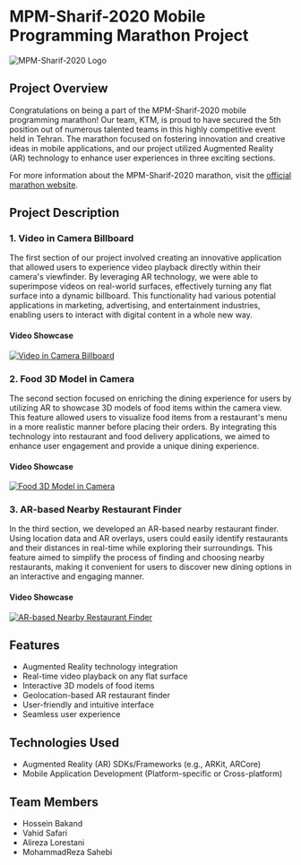 # MPM-Sharif-2020 Mobile Programming Marathon Project

![MPM-Sharif-2020 Logo](http://mpm.sharif.ir/wp-content/uploads/2021/08/logo.jpg)

## Project Overview

Congratulations on being a part of the MPM-Sharif-2020 mobile programming marathon! Our team, KTM, is proud to have secured the 5th position out of numerous talented teams in this highly competitive event held in Tehran. The marathon focused on fostering innovation and creative ideas in mobile applications, and our project utilized Augmented Reality (AR) technology to enhance user experiences in three exciting sections.

For more information about the MPM-Sharif-2020 marathon, visit the [official marathon website](http://mpm.sharif.ir/mpm8/).

## Project Description

### 1. Video in Camera Billboard

The first section of our project involved creating an innovative application that allowed users to experience video playback directly within their camera's viewfinder. By leveraging AR technology, we were able to superimpose videos on real-world surfaces, effectively turning any flat surface into a dynamic billboard. This functionality had various potential applications in marketing, advertising, and entertainment industries, enabling users to interact with digital content in a whole new way.

#### Video Showcase

[![Video in Camera Billboard](videos/Banner_AR.jpg)](videos/video_2023-07-27_00-25-36.mp4)

### 2. Food 3D Model in Camera

The second section focused on enriching the dining experience for users by utilizing AR to showcase 3D models of food items within the camera view. This feature allowed users to visualize food items from a restaurant's menu in a more realistic manner before placing their orders. By integrating this technology into restaurant and food delivery applications, we aimed to enhance user engagement and provide a unique dining experience.

#### Video Showcase

[![Food 3D Model in Camera](videos/Food_AR.jpg)](videos/video_2023-07-27_00-25-37.mp4)

### 3. AR-based Nearby Restaurant Finder

In the third section, we developed an AR-based nearby restaurant finder. Using location data and AR overlays, users could easily identify restaurants and their distances in real-time while exploring their surroundings. This feature aimed to simplify the process of finding and choosing nearby restaurants, making it convenient for users to discover new dining options in an interactive and engaging manner.

#### Video Showcase

[![AR-based Nearby Restaurant Finder](videos/Direction_AR.jpg)](videos/video_2023-07-27_00-25-34.mp4)

## Features

- Augmented Reality technology integration
- Real-time video playback on any flat surface
- Interactive 3D models of food items
- Geolocation-based AR restaurant finder
- User-friendly and intuitive interface
- Seamless user experience

## Technologies Used

- Augmented Reality (AR) SDKs/Frameworks (e.g., ARKit, ARCore)
- Mobile Application Development (Platform-specific or Cross-platform)

## Team Members

- Hossein Bakand
- Vahid Safari
- Alireza Lorestani
- MohammadReza Sahebi
